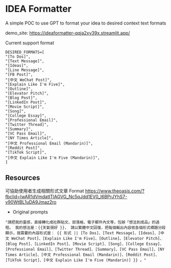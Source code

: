 # IDEA Formatter

A simple POC to use GPT to format your idea to desired context text formats

demo_site: https://ideaformatter-qqja2xy39x.streamlit.app/

Current support format
```
DESIRED_FORMATS=[
"[To Dos]",
"[Text Message]",
"[Ideas]",
"[Line Message]",
"[FB Post]",
"[中文 WeChat Post]",
"[Explain Like I'm Five]",
"[Outline]",
"[Elevator Pitch]",
"[Blog Post]",
"[LinkedIn Post]",
"[Movie Script]",
"[Song]",
"[College Essay]",
"[Professional Email]",
"[Twitter Thread]",
"[Summary]",
"[VC Pass Email]",
"[NY Times Article]",
"[中文 Professional Email (Mandarin)]",
"[Reddit Post]",
"[TikTok Script]",
"[中文 Explain Like I'm Five (Mandarin)]",
]
```



## Resources
可協助使用者生成相關形式文章 Format
https://www.theoasis.com/?fbclid=IwAR1dVmdatITlAGVG_Nc5qJdd1EV0_I6BPrJYhS7-v90WtBL1uDA9Jmaz2ro


- Original prompts
```
"請把我的靈感，直接轉化成社群貼文、部落格、電子郵件內文等，包辦「想法到成品」的過程。 我的想法是：{{天氣很好 }}， 請以繁體中文回復，把每個輸出內容依各個形式標題分段顯示，我需要的內容形式是： {{ 形式 || [To Dos]、[Text Message]、[Ideas]、[中文 WeChat Post]、[Explain Like I'm Five]、[Outline]、[Elevator Pitch]、[Blog Post]、[LinkedIn Post]、[Movie Script]、[Song]、[College Essay]、[Professional Email]、[Twitter Thread]、[Summary]、[VC Pass Email]、[NY Times Article]、[中文 Professional Email (Mandarin)]、[Reddit Post]、[TikTok Script]、[中文 Explain Like I'm Five (Mandarin)] }} 。"
```